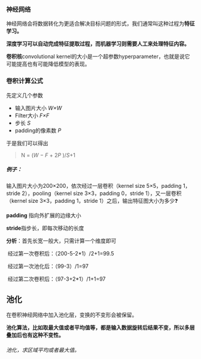 ### 神经网络

神经网络会将数据转化为更适合解决目标问题的形式，我们通常叫这种过程为**特征学习。**



**深度学习可以自动完成特征提取过程，而机器学习则需要人工来处理特征内容。**



**卷积核**convolutional kernel的大小是一个超参数hyperparameter，也就是说它可能提高也有可能降低模型的表现。

### 卷积计算公式

先定义几个参数

- 输入图片大小 *W×W*
- Filter大小 *F×F*
- 步长 *S*
- padding的像素数 *P*

于是我们可以得出

> N = (*W − F* + 2*P* )/*S*+1
>
> 

##### 例子：

输入图片大小为200×200，依次经过一层卷积（kernel size 5×5，padding 1，stride 2），pooling（kernel size 3×3，padding 0，stride 1），又一层卷积（kernel size 3×3，padding 1，stride 1）之后，输出特征图大小为多少❓

**padding** 指向外扩展的边缘大小

**stride**指步长，即每次移动的长度

**分析**：首先长宽一般大，只需计算一个维度即可

​            经过第一次卷积后：（200-5-2*1）/2+1=99.5

​            经过第一次池化后：（99-3）/1=97

​            经过第二次卷积后：（97-3+2*1）/1+1=97





## 池化

在卷积神经网络中加入池化层，变换的不变形会被保留。

**池化算法，比如取最大值或者平均值等，都是输入数据旋转后结果不变，所以多层叠加后也有这种不变性。**

###### 池化，求区域平均或者最大值。

